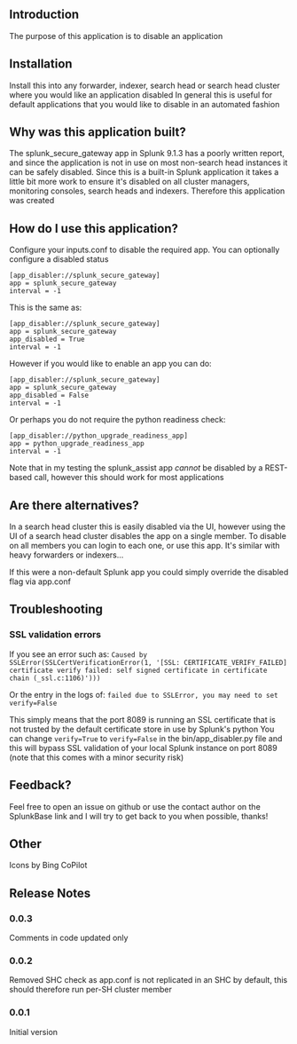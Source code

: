 ## Introduction

The purpose of this application is to disable an application

## Installation
Install this into any forwarder, indexer, search head or search head cluster where you would like an application disabled
In general this is useful for default applications that you would like to disable in an automated fashion

## Why was this application built?

The splunk_secure_gateway app in Splunk 9.1.3 has a poorly written report, and since the application is not in use on most non-search head instances it can be safely disabled. 
Since this is a built-in Splunk application it takes a little bit more work to ensure it's disabled on all cluster managers, monitoring consoles, search heads and indexers. Therefore this application was created

## How do I use this application?
Configure your inputs.conf to disable the required app. You can optionally configure a disabled status

```
[app_disabler://splunk_secure_gateway]
app = splunk_secure_gateway
interval = -1
```

This is the same as:
```
[app_disabler://splunk_secure_gateway]
app = splunk_secure_gateway
app_disabled = True
interval = -1
```

However if you would like to enable an app you can do:
```
[app_disabler://splunk_secure_gateway]
app = splunk_secure_gateway
app_disabled = False
interval = -1
```

Or perhaps you do not require the python readiness check:
```
[app_disabler://python_upgrade_readiness_app]
app = python_upgrade_readiness_app
interval = -1
```

Note that in my testing the splunk_assist app *cannot* be disabled by a REST-based call, however this should work for most applications

## Are there alternatives?
In a search head cluster this is easily disabled via the UI, however using the UI of a search head cluster disables the app on a single member.
To disable on all members you can login to each one, or use this app. It's similar with heavy forwarders or indexers...

If this were a non-default Splunk app you could simply override the disabled flag via app.conf

## Troubleshooting
### SSL validation errors
If you see an error such as:
`Caused by SSLError(SSLCertVerificationError(1, '[SSL: CERTIFICATE_VERIFY_FAILED] certificate verify failed: self signed certificate in certificate chain (_ssl.c:1106)')))`

Or the entry in the logs of:
`failed due to SSLError, you may need to set verify=False`

This simply means that the port 8089 is running an SSL certificate that is not trusted by the default certificate store in use by Splunk's python
You can change `verify=True` to `verify=False` in the bin/app_disabler.py file and this will bypass SSL validation of your local Splunk instance on port 8089 (note that this comes with a minor security risk)

## Feedback?
Feel free to open an issue on github or use the contact author on the SplunkBase link and I will try to get back to you when possible, thanks!

## Other
Icons by Bing CoPilot

## Release Notes
### 0.0.3
Comments in code updated only

### 0.0.2
Removed SHC check as app.conf is not replicated in an SHC by default, this should therefore run per-SH cluster member

### 0.0.1
Initial version
